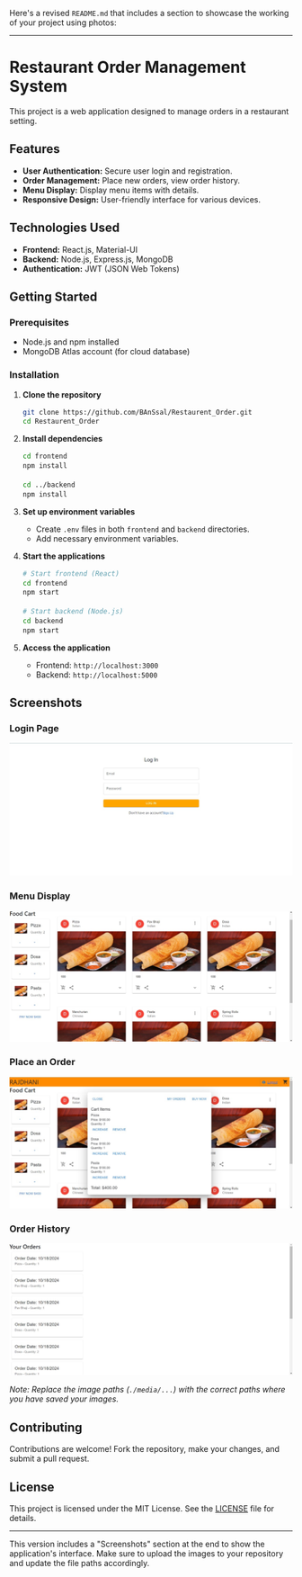 Here's a revised `README.md` that includes a section to showcase the working of your project using photos:

---

# Restaurant Order Management System

This project is a web application designed to manage orders in a restaurant setting.

## Features

- **User Authentication:** Secure user login and registration.
- **Order Management:** Place new orders, view order history.
- **Menu Display:** Display menu items with details.
- **Responsive Design:** User-friendly interface for various devices.

## Technologies Used

- **Frontend:** React.js, Material-UI
- **Backend:** Node.js, Express.js, MongoDB
- **Authentication:** JWT (JSON Web Tokens)

## Getting Started

### Prerequisites

- Node.js and npm installed
- MongoDB Atlas account (for cloud database)

### Installation

1. **Clone the repository**

   ```bash
   git clone https://github.com/BAnSsal/Restaurent_Order.git
   cd Restaurent_Order
   ```

2. **Install dependencies**

   ```bash
   cd frontend
   npm install

   cd ../backend
   npm install
   ```

3. **Set up environment variables**

   - Create `.env` files in both `frontend` and `backend` directories.
   - Add necessary environment variables.

4. **Start the applications**

   ```bash
   # Start frontend (React)
   cd frontend
   npm start

   # Start backend (Node.js)
   cd backend
   npm start
   ```

5. **Access the application**

   - Frontend: `http://localhost:3000`
   - Backend: `http://localhost:5000`

## Screenshots

### Login Page
![Login Page](./media/login.jpg)

### Menu Display
![Menu](./media/menu.jpg)

### Place an Order
![Place Order](./media/Foodcart.jpg)

### Order History
![Order History](./media/orderhistory.jpg)

*Note: Replace the image paths (`./media/...`) with the correct paths where you have saved your images.*

## Contributing

Contributions are welcome! Fork the repository, make your changes, and submit a pull request.

## License

This project is licensed under the MIT License. See the [LICENSE](./LICENSE) file for details.

---

This version includes a "Screenshots" section at the end to show the application's interface. Make sure to upload the images to your repository and update the file paths accordingly.
